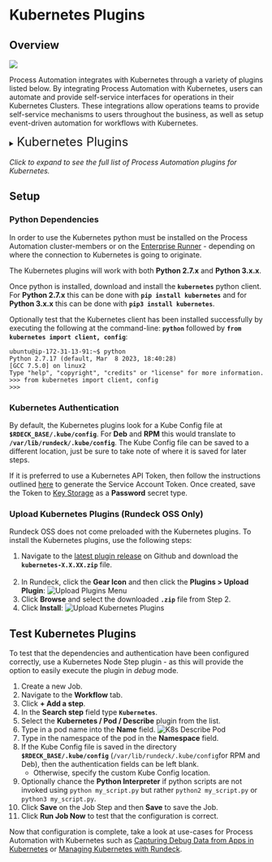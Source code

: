 # Kubernetes Plugins

## Overview

![](@assets/img/kubernetes-icon.png)

Process Automation integrates with Kubernetes through a variety of plugins listed below.
By integrating Process Automation with Kubernetes, users can automate and provide self-service interfaces for operations in their Kubernetes Clusters.
These integrations allow operations teams to provide self-service mechanisms to users throughout the business, as well as setup event-driven automation for workflows with Kubernetes.

<details><summary> <font size="5">Kubernetes Plugins</font>
</summary>

|Plugin Name| Plugin Type| Description|
|:---------------------------------------------------------|:---------------------------------------------------------:|:---------------------------------------------------------|
|[**Create Deployment**](/manual/node-steps/kubernetes-deployment-plugins.html#kubernetes-deployment-create)|Node Step|Create a new deployment.|
|[**Delete Deployment**](/manual/node-steps/kubernetes-deployment-plugins.html#kubernetes-deployment-delete)|Node Step|Delete an existing deployment.|
|[**Deployment Status**](/manual/node-steps/kubernetes-deployment-plugins.html#kubernetes-deployment-status)|Node Step|Get the status of an existing deployment.|
|[**Update Deployment**](/manual/node-steps/kubernetes-deployment-plugins.html#kubernetes-deployment-update)|Node Step|Update an existing deployment.|
|[**Waitfor Deployment**](/manual/node-steps/kubernetes-deployment-plugins.html#kubernetes-deployment-waitfor)|Node Step|Pause workflow until deployment is complete.|
|[**Create Job**](/manual/node-steps/kubernetes-job-plugins.html#kubernetes-job-create)|Node Step|Create a new Kubernetes job.|
|[**Delete Job**](/manual/node-steps/kubernetes-job-plugins.html#kubernetes-job-delete)|Node Step|Delete an existing Kubernetes job.|
|[**Re-run Job**](/manual/node-steps/kubernetes-job-plugins.html#kubernetes-job-re-run)|Node Step|Re-runs an existing Kubernetes job.|
|[**Waitfor Job**](/manual/node-steps/kubernetes-job-plugins.html#kubernetes-job-waitfor)|Node Step|Pause workflow until Kubernetes job is complete.|
|[**Create Service**](/manual/node-steps/kubernetes-service-plugins.html#kubernetes-service-create)|Node Step|Create a new Kubernetes service.|
|[**Update Service**](/manual/node-steps/kubernetes-service-plugins.html#kubernetes-service-update)|Node Step|Update an existing Kubernetes service.|
|[**Delete Service**](/manual/node-steps/kubernetes-service-plugins.html#kubernetes-service-delete)|Node Step|Delete an existing Kubernetes service.|
|[**Create Pod**](/manual/node-steps/kubernetes-pod-plugins.html#kubernetes-pod-create)|Node Step|Create a new Kubernetes pod.|
|[**Delete Pod**](/manual/node-steps/kubernetes-pod-plugins.html#kubernetes-pod-delete)|Node Step|Delete an existing Kubernetes pod.|
|[**Describe Pod**](/manual/node-steps/kubernetes-pod-plugins.html#kubernetes-pod-describe)|Node Step|Describe a running Kubernetes pod.|
|[**Execute Command**](/manual/node-steps/kubernetes-pod-plugins.html#kubernetes-pod-execute-command)|Node Step|Execute a command inside a container in a running pod.|
|[**Execute Script**](/manual/node-steps/kubernetes-pod-plugins.html#kubernetes-pod-execute-script)|Node Step|Execute a script inside a container in a running pod.|
|[**Pod Logs**](/manual/node-steps/kubernetes-pod-plugins.html#kubernetes-pod-logs)|Node Step|View the logs of a running pod.|
|[**Waitfor Pod**](/manual/node-steps/kubernetes-pod-plugins.html#kubernetes-pod-waitfor)|Node Step|Pause workflow until pod is in "ready" state.|
|[**Debug Pod**](/manual/node-steps/kubernetes-debug-plugins.html#kubernetes-debug-ephemeral-container)|Node Step|Debug a running container inside an existing pod using an ephemeral container.|
|[**Waitfor StatefulSet**](/manual/node-steps/kubernetes-statefulset-plugins.html#kubernetes-statefulset-waitfor)|Node Step|Pause workflow until StatefulSet has been successfully deployed.|

</details>
<br>
<em>Click to expand to see the full list of Process Automation plugins for Kubernetes.</em>

## Setup

### Python Dependencies

In order to use the Kubernetes python must be installed on the Process Automation cluster-members or on the [Enterprise Runner](/administration/runner/runner-intro) - depending on where the
connection to Kubernetes is going to originate.  

The Kubernetes plugins will work with both **Python 2.7.x** and **Python 3.x.x**.

Once python is installed, download and install the **`kubernetes`** python client.  For **Python 2.7.x** this can be done with **`pip install kubernetes`** and for **Python 3.x.x** this can be
done with **`pip3 install kubernetes`**.

Optionally test that the Kubernetes client has been installed successfully by executing the following at the command-line: **`python`** followed by **`from kubernetes import client, config`**:

```
ubuntu@ip-172-31-13-91:~$ python
Python 2.7.17 (default, Mar  8 2023, 18:40:28) 
[GCC 7.5.0] on linux2
Type "help", "copyright", "credits" or "license" for more information.
>>> from kubernetes import client, config
>>>
```

### Kubernetes Authentication

By default, the Kubernetes plugins look for a Kube Config file at **`$RDECK_BASE/.kube/config`**.  For **Deb** and **RPM** this would translate to **`/var/lib/rundeck/.kube/config`**.
The Kube Config file can be saved to a different location, just be sure to take note of where it is saved for later steps.

If it is preferred to use a Kubernetes API Token, then follow the instructions outlined [here](https://www.cncf.io/blog/2020/07/31/kubernetes-rbac-101-authentication/) to generate the Service Account Token.
Once created, save the Token to [Key Storage](/manual/system-configs.html#key-storage) as a **Password** secret type.

### Upload Kubernetes Plugins (Rundeck OSS Only)

Rundeck OSS does not come preloaded with the Kubernetes plugins. To install the Kubernetes plugins, use the following steps:

1. Navigate to the [latest plugin release](https://github.com/rundeck-plugins/kubernetes/releases/latest) on Github and download the **`kubernetes-X.X.XX.zip`** file.<br><br>
2. In Rundeck, click the **Gear Icon** and then click the **Plugins > Upload Plugin**:
   ![Upload Plugins Menu](@assets/img/upload-plugins-menu.png)
3. Click **Browse** and select the downloaded **`.zip`** file from Step 2.
4. Click **Install**:
   ![Upload Kubernetes Plugins](@assets/img/upload-k8s-plugins.png)

## Test Kubernetes Plugins

To test that the dependencies and authentication have been configured correctly, use a Kubernetes Node Step plugin - as this will provide the option to easily
execute the plugin in _debug_ mode.

1. Create a new Job.
2. Navigate to the **Workflow** tab.
3. Click **+ Add a step**.
4. In the **Search step** field type **`Kubernetes`**.
5. Select the **Kubernetes / Pod / Describe** plugin from the list.
6. Type in a pod name into the **Name** field.
![K8s Describe Pod](@assets/img/k8s-describe-pod.png)
7. Type in the namespace of the pod in the **Namespace** field.
8. If the Kube Config file is saved in the directory **`$RDECK_BASE/.kube/config`** (`/var/lib/rundeck/.kube/config`for RPM and Deb), then the authentication fields can be left blank.
   * Otherwise, specify the custom Kube Config location.
9. Optionally chance the **Python Interpreter** if python scripts are not invoked using `python my_script.py` but rather `python2 my_script.py` or `python3 my_script.py`.
10. Click **Save** on the Job Step and then **Save** to save the Job.
11. Click **Run Job Now** to test that the configuration is correct.

Now that configuration is complete, take a look at use-cases for Process Automation with Kubernetes such as 
[Capturing Debug Data from Apps in Kubernetes](/learning/solutions/automated-diagnostics/examples/k8s-app-debug-capture) 
or [Managing Kubernetes with Rundeck](/learning/howto/how2kube.html#managing-kubernetes-with-rundeck).







